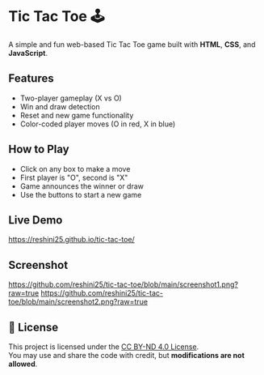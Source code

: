 # Tic Tac Toe 🕹️

A simple and fun web-based Tic Tac Toe game built with **HTML**, **CSS**, and **JavaScript**.

## Features
- Two-player gameplay (X vs O)
- Win and draw detection
- Reset and new game functionality
- Color-coded player moves (O in red, X in blue)

## How to Play
- Click on any box to make a move
- First player is "O", second is "X"
- Game announces the winner or draw
- Use the buttons to start a new game

## Live Demo
https://reshini25.github.io/tic-tac-toe/

## Screenshot
https://github.com/reshini25/tic-tac-toe/blob/main/screenshot1.png?raw=true
https://github.com/reshini25/tic-tac-toe/blob/main/screenshot2.png?raw=true

## 📄 License
This project is licensed under the [CC BY-ND 4.0 License](https://creativecommons.org/licenses/by-nd/4.0/).  
You may use and share the code with credit, but **modifications are not allowed**.

